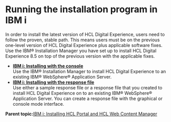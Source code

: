 # Running the installation program in IBM i

In order to install the latest version of HCL Digital Experience, users need to follow the proven, stable path. This means users must be on the previous one-level version of HCL Digital Experience plus applicable software fixes. Use the IBM® Installation Manager you have set up to install HCL Digital Experience 8.5 on top of the previous version with the applicable fixes.

-   **[IBM i: Installing with the console](../install/inst_console-IBMi.md)**  
Use the IBM® Installation Manager to install HCL Digital Experience to an existing IBM® WebSphere® Application Server.
-   **[IBM i: Installing with the response file](../install/inst_silent-IBMi.md)**  
 Use either a sample response file or a response file that you created to install HCL Digital Experience on to an existing IBM® WebSphere® Application Server. You can create a response file with the graphical or console mode interface.

**Parent topic:**[IBM i: Installing HCL Portal and HCL Web Content Manager](../install/installingwp-IBMi.md)

